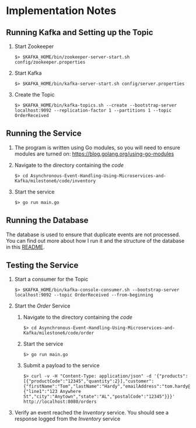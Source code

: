 # Implementation Notes

## Running Kafka and Setting up the Topic
1. Start Zookeeper
    ```shell
    $> $KAFKA_HOME/bin/zookeeper-server-start.sh config/zookeeper.properties
    ```

1. Start Kafka
    ```shell
    $> $KAFKA_HOME/bin/kafka-server-start.sh config/server.properties
    ```

1. Create the Topic
    ```shell
    $> $KAFKA_HOME/bin/kafka-topics.sh --create --bootstrap-server localhost:9092 --replication-factor 1 --partitions 1 --topic OrderReceived
    ```

## Running the Service
1. The program is written using Go modules, so you will need to ensure modules are turned on: https://blog.golang.org/using-go-modules

1. Navigate to the directory containing the _code_ 
    ```shell
    $> cd Asynchronous-Event-Handling-Using-Microservices-and-Kafka/milestone6/code/inventory
    ```

1. Start the service
    ```shell
    $> go run main.go
    ```

## Running the Database
The database is used to ensure that duplicate events are not processed. You can find out more about how I run it and the structure of the database in this [README](../db/README.md).

## Testing the Service
1. Start a consumer for the Topic
    ```shell
    $> $KAFKA_HOME/bin/kafka-console-consumer.sh --bootstrap-server localhost:9092 --topic OrderReceived --from-beginning
    ```

1. Start the *Order* Service
    1. Navigate to the directory containing the _code_ 
        ```shell
        $> cd Asynchronous-Event-Handling-Using-Microservices-and-Kafka/milestone6/code/order
        ```

    1. Start the service
        ```shell
        $> go run main.go
        ```

    1. Submit a payload to the service
        ```shell
        $> curl -v -H "Content-Type: application/json" -d '{"products":[{"productCode":"12345","quantity":2}],"customer":{"firstName":"Tom","lastName":"Hardy","emailAddress":"tom.hardy@email.com","shippingAddress":{"line1":"123 Anywhere St","city":"Anytown","state":"AL","postalCode":"12345"}}}' http://localhost:8080/orders
        ```

1. Verify an event reached the *Inventory* service. You should see a response logged from the *Inventory* service

